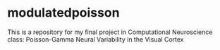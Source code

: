 # modulatedpoisson
This is a repository for my final project in Computational Neuroscience class: Poisson-Gamma Neural Variability in the Visual Cortex
